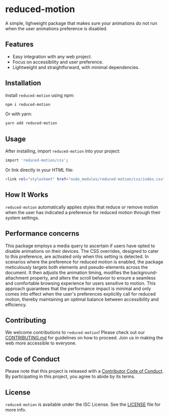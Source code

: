 # reduced-motion

A simple, lighweight package that makes sure your animations do not run when the user animations preference is disabled.

## Features

- Easy integration with any web project.
- Focus on accessibility and user preference.
- Lightweight and straightforward, with minimal dependencies.

## Installation

Install `reduced-motion` using npm:

```bash
npm i reduced-motion

```

Or with yarn:

```bash
yarn add reduced-motion

```

## Usage

After installing, import `reduced-motion` into your project:

```bash
import 'reduced-motion/css';
```

Or link directly in your HTML file:

```bash
<link rel="stylesheet" href="node_modules/reduced-motion/css/index.css">

```

## How It Works

`reduced-motion` automatically applies styles that reduce or remove motion when the user has indicated a preference for reduced motion through their system settings.

## Performance concerns

This package employs a media query to ascertain if users have opted to disable animations on their devices. The CSS overrides, designed to cater to this preference, are activated only when this setting is detected. In scenarios where the preference for reduced motion is enabled, the package meticulously targets both elements and pseudo-elements across the document. It then adjusts the animation timing, modifies the background-attachment property, and alters the scroll behavior to ensure a seamless and comfortable browsing experience for users sensitive to motion. This approach guarantees that the performance impact is minimal and only comes into effect when the user's preferences explicitly call for reduced motion, thereby maintaining an optimal balance between accessibility and efficiency.

## Contributing

We welcome contributions to `reduced-motion`! Please check out our [CONTRIBUTING.md](CONTRIBUTING.md) for guidelines on how to proceed. Join us in making the web more accessible to everyone.

## Code of Conduct

Please note that this project is released with a [Contributor Code of Conduct](CODE_OF_CONDUCT.md). By participating in this project, you agree to abide by its terms.

## License

`reduced-motion` is available under the ISC License. See the [LICENSE](LICENSE) file for more info.
